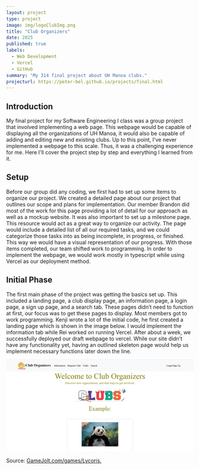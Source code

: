 ```yaml
---
layout: project
type: project
image: img/logoClubImg.png
title: "Club Organizers"
date: 2025
published: true
labels:
  - Web Development
  - Vercel
  - GitHub
summary: "My 314 final project about UH Manoa clubs."
projecturl: https://peter-bel.github.io/projects/final.html
---
```



## Introduction
My final project for my Software Engineering I class was a group project that involved implementing a web page. This webpage would be capable of displaying all the organizations of UH Manoa, it would also be capable of adding and editing new and existing clubs. Up to this point, I've never implemented a webpage to this scale. Thus, it was a challenging experience for me. Here I'll cover the project step by step and everything I learned from it. 

## Setup
Before our group did any coding, we first had to set up some items to organize our project. We created a detailed page about our project that outlines our scope and plans for implementation. Our member Brandon did most of the work for this page providing a lot of detail for our approach as well as a mockup website. 
It was also important to set up a milestone page. This resource would act as a great way to organize our activity. The page would include a detailed list of all our required tasks, and we could categorize those tasks into as being incomplete, in progress, or finished. This way we would have a visual representation of our progress. 
With those items completed, our team shifted work to programming. In order to implement the webpage, we would work mostly in typescript while using Vercel as our deployment method. 

## Initial Phase
The first main phase of the project was getting the basics set up. This included a landing page, a club display page, an information page, a login page, a sign up page, and a search tab. These pages didn’t need to function at first, our focus was to get these pages to display. 
Most members got to work programming. Kenji wrote a lot of the initial code, he first created a landing page which is shown in the image below. I would implement the information tab while Rei worked on running Vercel. After about a week, we successfully deployed our draft webpage to vercel. While our site didn’t have any functionality yet, having an outlined skeleton page would help us implement necessary functions later down the line. 

<div class="text-center p-4">
  <img class="img-fluid" src="../img/FinalLandImg.png">
</div>


Source: <a href="https://gamejolt.com/games/Lycoris/903344"><i class="large github icon "></i>GameJolt.com/games/Lycoris.</a>
